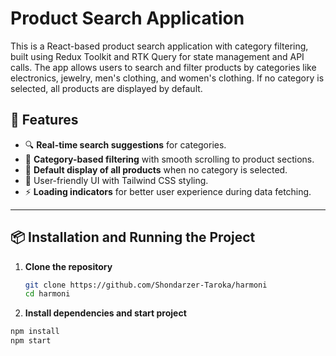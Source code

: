 # Product Search Application

This is a React-based product search application with category filtering, built using Redux Toolkit and RTK Query for state management and API calls. The app allows users to search and filter products by categories like electronics, jewelry, men's clothing, and women's clothing. If no category is selected, all products are displayed by default.

## 🚀 Features

- 🔍 **Real-time search suggestions** for categories.
- 📂 **Category-based filtering** with smooth scrolling to product sections.
- 📄 **Default display of all products** when no category is selected.
- 🎨 User-friendly UI with Tailwind CSS styling.
- ⚡ **Loading indicators** for better user experience during data fetching.

---

## 📦 Installation and Running the Project

1. **Clone the repository**  
   ```bash
   git clone https://github.com/Shondarzer-Taroka/harmoni
   cd harmoni

2. **Install dependencies and start project**  
```bash
npm install
npm start